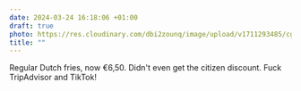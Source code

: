 ```yaml
---
date: 2024-03-24 16:18:06 +01:00
draft: true
photo: https://res.cloudinary.com/dbi2zounq/image/upload/v1711293485/cg2wmymzkiruqqmwfp5l.jpg
title: ""
---
```


Regular Dutch fries, now €6,50. Didn't even get the citizen discount. Fuck TripAdvisor and TikTok!
